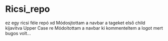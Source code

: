 # Ricsi_repo
ez egy ricsi féle repó xd
Módosjtottam a navbar a tageket első child kijavitva Upper Case re
Módoítottam a navbar ki kommenteltem a logot mert bugos volt... 

